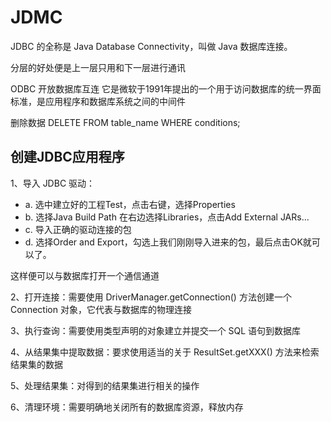 # JDMC

JDBC 的全称是 Java Database Connectivity，叫做 Java 数据库连接。

分层的好处便是上一层只用和下一层进行通讯

ODBC 开放数据库互连 它是微软于1991年提出的一个用于访问数据库的统一界面标准，是应用程序和数据库系统之间的中间件

删除数据
      DELETE FROM table_name WHERE conditions;
      
## 创建JDBC应用程序 
  

1、导入 JDBC 驱动：

  - a. 选中建立好的工程Test，点击右键，选择Properties
  - b. 选择Java Build Path 在右边选择Libraries，点击Add External JARs...
  - c. 导入正确的驱动连接的包
  - d. 选择Order and Export，勾选上我们刚刚导入进来的包，最后点击OK就可以了。
          
这样便可以与数据库打开一个通信通道

2、打开连接：需要使用 DriverManager.getConnection() 方法创建一个Connection 对象，它代表与数据库的物理连接

3、执行查询：需要使用类型声明的对象建立并提交一个 SQL 语句到数据库

4、从结果集中提取数据：要求使用适当的关于 ResultSet.getXXX() 方法来检索结果集的数据

5、处理结果集：对得到的结果集进行相关的操作

6、清理环境：需要明确地关闭所有的数据库资源，释放内存    
